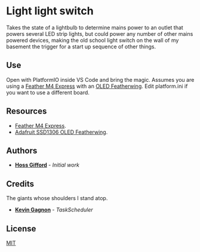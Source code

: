 # Light light switch

Takes the state of a lightbulb to determine mains power to an outlet that powers several LED strip lights, but could power any number of other mains powered devices, making the old school light switch on the wall of my basement the trigger for a start up sequence of other things.

## Use

Open with PlatformIO inside VS Code and bring the magic. Assumes you are using a [Feather M4 Express][1] with an [OLED Featherwing][2]. Edit platform.ini if you want to use a different board.

## Resources
* [Feather M4 Express][3].
* [Adafruit SSD1306 OLED Featherwing][4].

## Authors
* **[Hoss Gifford][5]** - *Initial work*

## Credits
The giants whose shoulders I stand atop.

* **[Kevin Gagnon][6]** - *TaskScheduler*

## License
[MIT][7]

[1]:	https://learn.adafruit.com/adafruit-feather-m4-express-atsamd51?view=all
[2]:	https://learn.adafruit.com/adafruit-oled-featherwing
[3]:	https://learn.adafruit.com/adafruit-feather-m4-express-atsamd51?view=all
[4]:	https://learn.adafruit.com/adafruit-oled-featherwing
[5]:	https://hossgifford.com/
[6]:	https://github.com/gadgetstogrow
[7]:	https://choosealicense.com/licenses/mit/